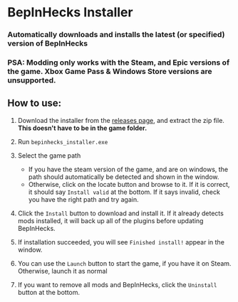 # BepInHecks Installer
### Automatically downloads and installs the latest (or specified) version of BepInHecks

### PSA: Modding only works with the Steam, and Epic versions of the game. Xbox Game Pass & Windows Store versions are unsupported.

## How to use:

1. Download the installer from the [releases page](https://github.com/cobwebsh/bepinhecks-installer/releases/latest), and extract the zip file. **This doesn't have to be in the game folder.**

2. Run `bepinhecks_installer.exe`

3. Select the game path
    -  If you have the steam version of the game, and are on windows, the path should automatically be detected and shown in the window. 
    - Otherwise, click on the locate button and browse to it. If it is correct, it should say `Install valid` at the bottom. If it says invalid, check you have the right path and try again.

4. Click the `Install` button to download and install it. If it already detects mods installed, it will back up all of the plugins before updating BepInHecks.

5. If installation succeeded, you will see `Finished install!` appear in the window.

6. You can use the `Launch` button to start the game, if you have it on Steam. Otherwise, launch it as normal

7. If you want to remove all mods and BepInHecks, click the `Uninstall` button at the bottom.